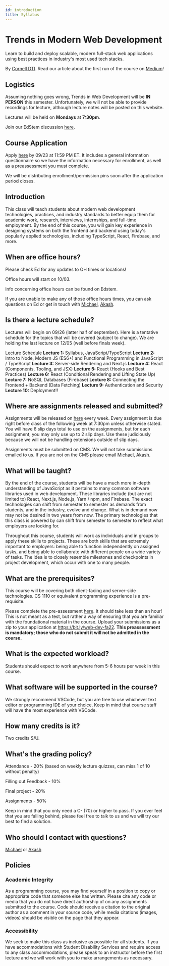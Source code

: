 ```yaml
---
id: introduction
title: Syllabus
---
```


# Trends in Modern Web Development

Learn to build and deploy scalable, modern full-stack web applications using
best practices in industry's most used tech stacks.

By [Cornell DTI](http://cornelldti.org/). Read our article about the first run
of the course on
[Medium](https://medium.com/cornell-design-tech-initiative/cornell-dti-trends-in-web-development-4cb5abc56776)!

## Logistics

Assuming nothing goes wrong, Trends in Web Development will be **IN PERSON**
this semester. Unfortunately, we will not be able to provide recordings for
lecture, although lecture notes will be posted on this website.

Lectures will be held on **Mondays** at **7:30pm**.

Join our EdStem discussion [here](https://edstem.org/us/join/d6JEFD).

## Course Application

Apply [here](https://bit.ly/web-dev-fa22) by 09/23 at 11:59 PM ET. It includes a general information questionnaire so we have the information necessary for enrollment, as well as a preassessment you must complete.

We will be distributing enrollment/permission pins soon after the application period closes.

## Introduction

This class will teach students about modern web development technologies,
practices, and industry standards to better equip them for academic work,
research, interviews, internships, and full-time employment. By the end of this
course, you will gain key experience in designing systems on both the frontend
and backend using today's popularly applied technologies, including TypeScript,
React, Firebase, and more.

## When are office hours?

Please check Ed for any updates to OH times or locations!

Office hours will start on 10/03.

Info concerning office hours can be found on Edstem.

If you are unable to make any of those office hours times, you can ask questions
on Ed or get in touch with [Michael](mailto:met236@cornell.edu),
[Akash](mailto:aa753@cornell.edu).

## Is there a lecture schedule?

Lectures will begin on 09/26 (latter half of september). Here is a tentative schedule for the
topics that will be covered (subject to change). We are holding the last lecture
on 12/05 (well before finals week).

Lecture Schedule
**Lecture 1:** Syllabus, JavaScript/TypeScript
**Lecture 2:** Intro to Node, Modern JS (ES6+) and Functional Programming in JavaScript / TypeScript
**Lecture 3:** Server-side Rendering and Next.js
**Lecture 4:** React (Components, Tooling, and JSX)
**Lecture 5:** React (Hooks and Best Practices)
**Lecture 6:** React (Conditional Rendering and Lifting State Up)
**Lecture 7:** NoSQL Databases (Firebase)
**Lecture 8:** Connecting the Frontend + Backend (Data Fetching)
**Lecture 9:** Authentication and Security
**Lecture 10:** Deployment!!

## Where are assignments released and submitted?

Assignments will be released on [here](/docs/assignments) every week. Every
assignment is due right before class of the following week at 7:30pm unless
otherwise stated. You will have 6 slip days total to use on the assignments, but
for each assignment, you may only use up to 2 slip days. Use these judiciously
because we will not be handling extensions outside of slip days.

Assignments must be submitted on CMS. We will not take submissions emailed to
us. If you are not on the CMS please email [Michael](mailto:met236@cornell.edu),
[Akash](mailto:aa753@cornell.edu).

## What will be taught?

By the end of the course, students will be have a much more in-depth
understanding of JavaScript as it pertains to many common software libraries
used in web development. These libraries include (but are not limited to) React,
Next.js, Node.js, Yarn / npm, and Firebase. The exact technologies can shift
from semester to semester as demands from students, and in the industry, evolve
and change. What is in demand now may not be desired in two years from now. The
primary technologies that this class is powered by can shift from semester to
semester to reflect what employers are looking for.

Throughout this course, students will work as individuals and in groups to apply
these skills to projects. These are both skills that are extremely important to
employers: being able to function independently on assigned tasks, and being
able to collaborate with different people on a wide variety of tasks. The idea
is to closely resemble milestones and checkpoints in project development, which
occur with one to many people.

## What are the prerequisites?

This course will be covering both client-facing and server-side technologies. CS
1110 or equivalent programming experience is a pre-requisite.

Please complete the pre-assessment [here](/preassessment.zip). It should take
less than an hour! This is not meant as a test, but rather a way of ensuring
that you are familiar with the foundational material in the course. Upload your
submissions as a zip to your application at https://bit.ly/web-dev-fa22. **This
preassessment is mandatory; those who do not submit it will not be admitted in
the course.**

## What is the expected workload?

Students should expect to work anywhere from 5-6 hours per week in this course.

## What software will be supported in the course?

We strongly recommend VSCode, but you are free to use whichever text editor or
programming IDE of your choice. Keep in mind that course staff will have the
most experience with VSCode.

## How many credits is it?

Two credits S/U.

## What's the grading policy?

Attendance - 20% (based on weekly lecture quizzes, can miss 1 of 10 without penalty)

Filling out Feedback - 10%

Final project - 20%

Assignments - 50%

Keep in mind that you only need a C- (70) or higher to pass. If you ever feel
that you are falling behind, please feel free to talk to us and we will try our
best to find a solution.

## Who should I contact with questions?

[Michael](mailto:met236@cornell.edu) or [Akash](mailto:aa753@cornell.edu)

## Policies

### Academic Integrity

As a programming course, you may find yourself in a position to copy or
appropriate code that someone else has written. Please cite any code or media
that you do not have direct authorship of on any assignments submitted to the
course. Code should receive a citation to the original author as a comment in
your source code, while media citations (images, videos) should be visible on
the page that they appear.

### Accessibility

We seek to make this class as inclusive as possible for all students. If you
have accommodations with Student Disability Services and require access to any
class accommodations, please speak to an instructor before the first lecture and
we will work with you to make arrangements as necessary.
